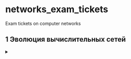 # networks_exam_tickets
Exam tickets on computer networks


## 1 Эволюция вычислительных сетей 
<details> 
  <summary></summary>
  <!-- <ul>
     <li> <b>Пакетная обработка на базе мейнфреймов</b> - Пользователи подготавливали перфокарты, содержащие данные и программы и передавали их в вычислительный центр. Вводили их в комьютер специально обученные люди - операторы. Распечатанные результаты пользователь обычно получал уже на следующий день. 
    </li>
    <li> <b>Многотерминальные системы</b> -  </li>
    <li> <b>Первые локальные сети</b> - В начале 70-x </li>
    <li> <b>ARPANET</b> </li> 
  </ul> -->
  Концепция вычислительных сетей является логическим результатом эволюции компьютерной технологии. Первые компьютеры 50-х годов - большие, громоздкие и дорогие - предназначались для очень небольшого числа избранных пользователей. Часто эти монстры занимали целые здания. Такие компьютеры не были предназначены для интерактивной работы пользователя, а использовались в режиме пакетной обработки. 
  
</details>
